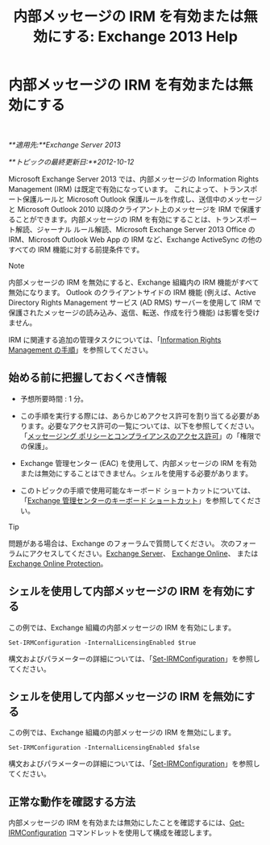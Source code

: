 ﻿---
title: '内部メッセージの IRM を有効または無効にする: Exchange 2013 Help'
TOCTitle: 内部メッセージの IRM を有効または無効にする
ms:assetid: a6a17f57-5304-41f1-954d-7301857d54a1
ms:mtpsurl: https://technet.microsoft.com/ja-jp/library/Bb124077(v=EXCHG.150)
ms:contentKeyID: 49896398
ms.date: 04/24/2018
mtps_version: v=EXCHG.150
ms.translationtype: HT
---

# 内部メッセージの IRM を有効または無効にする

 

_**適用先:**Exchange Server 2013_

_**トピックの最終更新日:**2012-10-12_

Microsoft Exchange Server 2013 では、内部メッセージの Information Rights Management (IRM) は既定で有効になっています。 これによって、トランスポート保護ルールと Microsoft Outlook 保護ルールを作成し、送信中のメッセージと Microsoft Outlook 2010 以降のクライアント上のメッセージを IRM で保護することができます。内部メッセージの IRM を有効にすることは、トランスポート解読、ジャーナル ルール解読、Microsoft Exchange Server 2013 Office の IRM、Microsoft Outlook Web App の IRM など、Exchange ActiveSync の他のすべての IRM 機能に対する前提条件です。


> [!NOTE]
> 内部メッセージの IRM を無効にすると、Exchange 組織内の IRM 機能がすべて無効になります。 Outlook のクライアントサイドの IRM 機能 (例えば、Active Directory Rights Management サービス (AD RMS) サーバーを使用して IRM で保護されたメッセージの読み込み、返信、転送、作成を行う機能) は影響を受けません。



IRM に関連する追加の管理タスクについては、「[Information Rights Management の手順](information-rights-management-procedures-exchange-2013-help.md)」を参照してください。

## 始める前に把握しておくべき情報

  - 予想所要時間 : 1 分。

  - この手順を実行する際には、あらかじめアクセス許可を割り当てる必要があります。必要なアクセス許可の一覧については、以下を参照してください。「[メッセージング ポリシーとコンプライアンスのアクセス許可](messaging-policy-and-compliance-permissions-exchange-2013-help.md)」の「権限での保護」。

  - Exchange 管理センター (EAC) を使用して、内部メッセージの IRM を有効または無効にすることはできません。シェルを使用する必要があります。

  - このトピックの手順で使用可能なキーボード ショートカットについては、「[Exchange 管理センターのキーボード ショートカット](keyboard-shortcuts-in-the-exchange-admin-center-exchange-online-protection-help.md)」を参照してください。


> [!TIP]
> 問題がある場合は、Exchange のフォーラムで質問してください。 次のフォーラムにアクセスしてください。<A href="https://go.microsoft.com/fwlink/p/?linkid=60612">Exchange Server</A>、 <A href="https://go.microsoft.com/fwlink/p/?linkid=267542">Exchange Online</A>、 または <A href="https://go.microsoft.com/fwlink/p/?linkid=285351">Exchange Online Protection</A>。



## シェルを使用して内部メッセージの IRM を有効にする

この例では、Exchange 組織の内部メッセージの IRM を有効にします。

    Set-IRMConfiguration -InternalLicensingEnabled $true

構文およびパラメーターの詳細については、「[Set-IRMConfiguration](https://technet.microsoft.com/ja-jp/library/dd979792\(v=exchg.150\))」を参照してください。

## シェルを使用して内部メッセージの IRM を無効にする

この例では、Exchange 組織の内部メッセージの IRM を無効にします。

    Set-IRMConfiguration -InternalLicensingEnabled $false

構文およびパラメーターの詳細については、「[Set-IRMConfiguration](https://technet.microsoft.com/ja-jp/library/dd979792\(v=exchg.150\))」を参照してください。

## 正常な動作を確認する方法

内部メッセージの IRM を有効または無効にしたことを確認するには、[Get-IRMConfiguration](https://technet.microsoft.com/ja-jp/library/dd776120\(v=exchg.150\)) コマンドレットを使用して構成を確認します。

